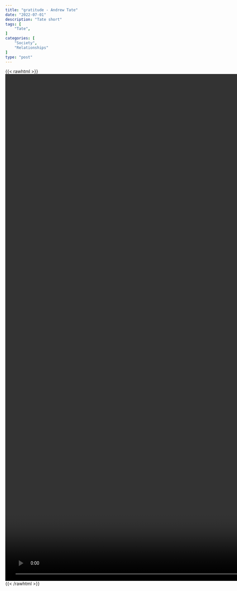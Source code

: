 ```yaml
---
title: "gratitude - Andrew Tate"
date: "2022-07-01"
description: "Tate short"
tags: [
    "Tate",
]
categories: [
    "Society",
    "Relationships"
]
type: "post"
---
```

{{< rawhtml >}}
    <video style="height:40vh;width:auto" overflow="hidden" controls>
        <source src="https://clips.dev00ps.com/Tate/Andrew_Tate_on_gratitude_andrewTate_topg_topstriker_mrproduction.mp4" type="video/mp4"> 
    </video>
{{< /rawhtml >}}

